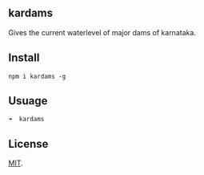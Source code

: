 ## kardams

Gives the current waterlevel of major dams of karnataka.

## Install
```
npm i kardams -g
```
 ## Usuage 

```
➜  kardams
```

 ## License

[MIT](LICENSE).
